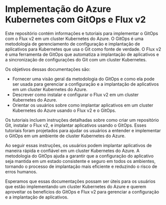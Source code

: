 
# Implementação do Azure Kubernetes com GitOps e Flux v2

Este repositório contém informações e tutoriais para implementar o GitOps com o Flux v2 em um cluster Kubernetes do Azure. O GitOps é uma metodologia de gerenciamento de configuração e implantação de aplicativos para Kubernetes que usa o Git como fonte de verdade. O Flux v2 é uma ferramenta de GitOps que automatiza a implantação de aplicativos e a sincronização de configurações do Git com um cluster Kubernetes.

Os objetivos dessas documentações são:

-   Fornecer uma visão geral da metodologia do GitOps e como ela pode ser usada para gerenciar a configuração e a implantação de aplicativos em um cluster Kubernetes do Azure.
-   Descrever como instalar e configurar o Flux v2 em um cluster Kubernetes do Azure.
-   Orientar os usuários sobre como implantar aplicativos em um cluster Kubernetes do Azure usando o Flux v2 e o GitOps.

Os tutoriais incluem instruções detalhadas sobre como criar um repositório Git, instalar o Flux v2, e implantar aplicativos usando o GitOps. Esses tutoriais foram projetados para ajudar os usuários a entender e implementar o GitOps em um ambiente de cluster Kubernetes do Azure.

Ao seguir essas instruções, os usuários podem implantar aplicativos de maneira rápida e confiável em um cluster Kubernetes do Azure. A metodologia do GitOps ajuda a garantir que a configuração do aplicativo seja mantida em um estado consistente e seguro em todos os ambientes, tornando o processo de implantação mais eficiente e reduzindo o risco de erros humanos.

Esperamos que essas documentações possam ser úteis para os usuários que estão implementando um cluster Kubernetes do Azure e querem aproveitar os benefícios do GitOps e Flux v2 para gerenciar a configuração e a implantação de aplicativos.
